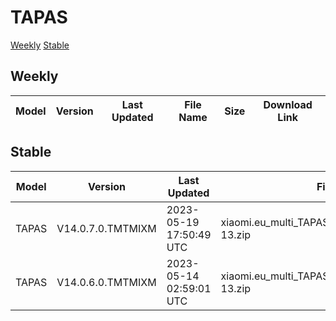 # TAPAS
[Weekly](#Weekly)  [Stable](#Stable)
## Weekly
| Model | Version | Last Updated | File Name | Size | Download Link |
| ---- | ---- | ---- | ---- | ---- | ---- |
## Stable
| Model | Version | Last Updated | File Name | Size | Download Link |
| ---- | ---- | ---- | ---- | ---- | ---- |
| TAPAS | V14.0.7.0.TMTMIXM | 2023-05-19 17:50:49 UTC | xiaomi.eu_multi_TAPAS_V14.0.7.0.TMTMIXM_v14-13.zip | 4.4 GB | [SourceForge](https://sourceforge.net/projects/xiaomi-eu-multilang-miui-roms/files/xiaomi.eu/MIUI-STABLE-RELEASES/MIUIv14/xiaomi.eu_multi_TAPAS_V14.0.7.0.TMTMIXM_v14-13.zip/download) |
| TAPAS | V14.0.6.0.TMTMIXM | 2023-05-14 02:59:01 UTC | xiaomi.eu_multi_TAPAS_V14.0.6.0.TMTMIXM_v14-13.zip | 4.4 GB | [SourceForge](https://sourceforge.net/projects/xiaomi-eu-multilang-miui-roms/files/xiaomi.eu/MIUI-STABLE-RELEASES/MIUIv14/xiaomi.eu_multi_TAPAS_V14.0.6.0.TMTMIXM_v14-13.zip/download) |
